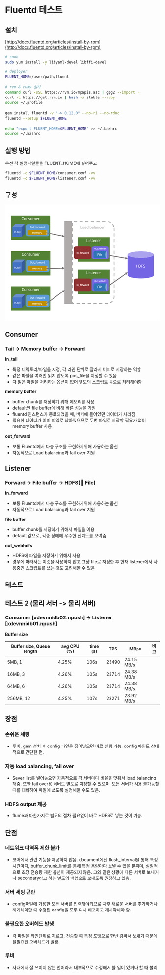 # Fluentd 테스트

## 설치

[http://docs.fluentd.org/articles/install-by-rpm](http://docs.fluentd.org/articles/install-by-rpm)

```bash
# sudo
sudo yum install -y libyaml-devel libffi-devel
```

```bash
# deployer
FLUENT_HOME=/user/path/fluent

# rvm & ruby 설치 
command curl -sSL https://rvm.io/mpapis.asc | gpg2 --import -
curl -L https://get.rvm.io | bash -s stable --ruby
source ~/.profile

gem install fluentd -v "~> 0.12.0" --no-ri --no-rdoc
fluentd --setup $FLUENT_HOME

echo "export FLUENT_HOME=$FLUENT_HOME" >> ~/.bashrc
source ~/.bashrc
```

## 실행 방법

우선 각 설정파일들을 FLUENT\_HOME에 넣어주고

```bash
fluentd -c $FLUENT_HOME/consumer.conf -vv
fluentd -c $FLUENT_HOME/listener.conf -vv
```

## 구성

![](../.gitbook/assets/fluent.png)

## Consumer

### Tail -> Memory buffer -> Forward

&#x20;**in\_tail**&#x20;

* 특정 디렉토리/파일을 지정, 각 라인 단위로 잘라서 버퍼로 저장하는 역할
* 같은 파일을 여러번 읽지 않도록 pos\_file을 지정할 수 있음
* 다 읽은 파일을 처리하는 옵션이 없어 별도의 스크립트 등으로 처리해야함

&#x20;**memory buffer**&#x20;

* buffer chunk를 저장하기 위해 메모리를 사용
* default인 file buffer에 비해 빠른 성능을 가짐
* fluentd 인스턴스가 종료되었을 때, 버퍼에 들어있던 데이터가 사라짐
* 필요한 데이터가 이미 파일로 남아있으므로 두번 파일로 저장할 필요가 없어 memory buffer 사용

&#x20;**out\_forward**&#x20;

* 보통 Fluentd에서 다층 구조를 구현하기위해 사용하는 옵션
* 자동적으로 Load balancing과 fail over 지원

## Listener

### Forward -> File buffer -> HDFS(|| File)

&#x20;**in\_forward**&#x20;

* 보통 Fluentd에서 다층 구조를 구현하기위해 사용하는 옵션
* 자동적으로 Load balancing과 fail over 지원

&#x20;**file buffer**&#x20;

* buffer chunk를 저장하기 위해서 파일을 이용
* default 값으로, 각종 장애에 우수한 신뢰도를 보여줌

&#x20;**out\_webhdfs**&#x20;

* HDFS에 파일을 저장하기 위해서 사용
* 경우에 따라서는 이것을 사용하지 않고 그냥 file로 저장한 후 현재 listener에서 사용중인 스크립트를 쓰는 것도 고려해볼 수 있음

## 테스트

## 테스트 2 (물리 서버 -> 물리 서버)

### Consumer \[xdevnnidb02.npush] -> Listener \[xdevnnidb01.npush]

&#x20;**Buffer size**&#x20;

| Buffer size, Queue length | avg CPU (%) | time (s) | TPS   | MBps       | 비고 |
| ------------------------- | ----------- | -------- | ----- | ---------- | -- |
| 5MB, 1                    | 4.25%       | 106s     | 23490 | 24.15 MB/s |    |
| 16MB, 3                   | 4.26%       | 105s     | 23714 | 24.38 MB/s |    |
| 64MB, 6                   | 4.26%       | 105s     | 23714 | 24.38 MB/s |    |
| 256MB, 12                 | 4.25%       | 107s     | 23271 | 23.92 MB/s |    |

## 장점

### 손쉬운 세팅

* 루비, gem 설치 후 config 파일을 집어넣으면 바로 실행 가능. config 파일도 상대적으로 간단한 편.

### 자동 load balancing, fail over

* Sever list를 넣어놓으면 자동적으로 각 서버마다 비율을 맞춰서 load balancing 해줌. 또한 fail over용 서버도 별도로 지정할 수 있으며, 모든 서버가 사용 불가능할 때를 대비하여 파일에 쓰도록 설정해둘 수도 있음.

### HDFS output 제공

* flume과 마찬가지로 별도의 절차 필요없이 바로 HDFS로 넣는 것이 가능.

## 단점

### 네트워크 대역폭 제한 불가

* 코어에서 관련 기능을 제공하지 않음. document에선 flush\_interval을 통해 특정 시간마다, buffer\_chunk\_limit를 통해 특정 용량마다 보낼 수 있을 뿐이며, 실질적으로 초당 전송량 제한 옵션이 제공되지 않음. 그와 같은 상황에 다른 서버로 보내거나 secondary라고 하는 별도의 백업으로 보내도록 권장하고 있음.

### 서버 세팅 곤란

* config파일에 가용한 모든 서버를 입력해야되므로 차후 새로운 서버를 추가하거나 제거해야할 때 수정된 config을 모두 다시 배포하고 재시작해야 함.

### 불필요한 오버헤드 발생

* 각 파일을 라인단위로 자르고, 전송할 때 특정 포맷으로 한번 감싸서 보내기 때문에 불필요한 오버헤드가 발생.

### 루비

* 사내에서 잘 쓰이지 않는 언어라서 내부적으로 수정해서 쓸 일이 있거나 할 때 불리
